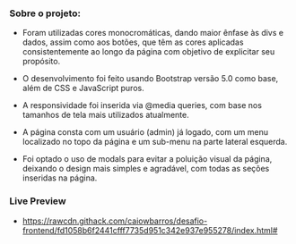 ### Sobre o projeto:
- Foram utilizadas cores monocromáticas, dando maior ênfase às divs e dados, assim como aos botões, que têm as cores aplicadas consistentemente ao longo da página com objetivo de explicitar seu propósito.

- O desenvolvimento foi feito usando Bootstrap versão 5.0 como base, além de CSS e JavaScript puros.

- A responsividade foi inserida via @media queries, com base nos tamanhos de tela mais utilizados atualmente.

- A página consta com um usuário (admin) já logado, com um menu localizado no topo da página e um sub-menu na parte lateral esquerda.

- Foi optado o uso de modals para evitar a poluição visual da página, deixando o design mais simples e agradável, com todas as seções inseridas na página.

### Live Preview
- https://rawcdn.githack.com/caiowbarros/desafio-frontend/fd1058b6f2441cfff7735d951c342e937e955278/index.html#